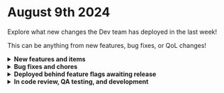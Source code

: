 # August 9th 2024

Explore what new changes the Dev team has deployed in the last week!

This can be anything from new features, bug fixes, or QoL changes!

<details>

<summary><strong>New features and items</strong></summary>

* Added select all and clear all buttons in CSP permissions dialog to allow selecting or clearing of all permissions 
  that match a search filter.

</details>

<details>

<summary><strong>Bug fixes and chores</strong></summary>

* Removed OpenAPI spec from packConfig queries so that it doesn't get added to workflow executions since it's not 
  needed there and can be quite large
* Marked the Address, Contact, and Document fields as required for IT Portal facilities actions

</details>

<details>

<summary><strong>Deployed behind feature flags awaiting release</strong></summary>

* IT Portal integration (Under review)
* Webroot integration (Under review)
* ServiceNow integration (Under review)
* New dashboard (Awaiting live data)
* New Org Picker (Awaiting enhancements)

</details>

<details>

<summary><strong>In code review, QA testing, and development</strong></summary>

* Github integration (In development)
* Cove integration (Needs actions)
* Addigy integration (In QA)
* Synnex Australia integration (Needs actions)
* Granular forms permissions (In code review)
* Building out new Rewst environments in Europe, Australia, and US-West (In development)
* Syncing of Crate Marketplace items across environments (In development)

</details>

